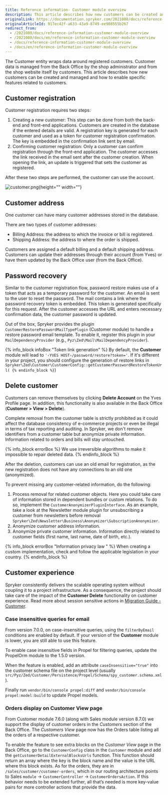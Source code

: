 ```yaml
---
title: Reference information- Customer module overview
description: This article describes how new customers can be created and managed and how to enable specific features related to customers.
originalLink: https://documentation.spryker.com/2021080/docs/reference-information-customer-module-overview
originalArticleId: 917ec42f-a633-43a9-8749-ee908555b267
redirect_from:
  - /2021080/docs/reference-information-customer-module-overview
  - /2021080/docs/en/reference-information-customer-module-overview
  - /docs/reference-information-customer-module-overview
  - /docs/en/reference-information-customer-module-overview
---
```


The Customer entity wraps data around registered customers. Customer data is managed from the Back Office by the shop administrator and from the shop website itself by customers. This article describes how new customers can be created and managed and how to enable specific features related to customers.

## Customer registration
Customer registration requires two steps:

1. Creating a new customer: This step can be done from both the back-end and front-end applications. Customers are created in the database if the entered details are valid. A registration key is generated for each customer and used as a token for customer registration confirmation. The key is embedded in the confirmation link sent by email.
2. Confirming customer registration: Only a customer can confirm registration through the front-end application. The customer accesses the link received in the email sent after the customer creation. When opening the link, an update is triggered that sets the customer as registered.

After these two steps are performed, the customer can use the account.

![customer.png](https://spryker.s3.eu-central-1.amazonaws.com/docs/Features/Customer+Relationship+Management/Customer+Groups/Customer+Module+Overview/customer.png){height="" width=""}

## Customer address

One customer can have many customer addresses stored in the database.

There are two types of customer addresses:

* Billing Address: the address to which the invoice or bill is registered.
* Shipping Address: the address to where the order is shipped.

Customers are assigned a default billing and a default shipping address. Customers can update their addresses through their account (from Yves) or have them updated by the Back Office user (from the Back Office).

## Password recovery

Similar to the customer registration flow, password restore makes use of a token that acts as a temporary password for the customer. An email is sent to the user to reset the password. The mail contains a link where the password recovery token is embedded. This token is generated specifically for this request. After the customer accesses the URL and enters necessary confirmation data, the customer password is updated.

Out of the box, Spryker provides the plugin `CustomerRestorePasswordMailTypePlugin` (Customer module) to handle a restore password email template. To enable it, register this plugin in your `MailDependencyProvider` (e.g., `Pyz\Zed\Mail\MailDependencyProvider`).

{% info_block infoBox "Token link generation" %}
By default, the **Customer** module will lead to `'‹YVES HOST›/password/restore?token='`. If it's different in your project, you should configure the generation of restore links in `Spryker\Zed\Customer\CustomerConfig::getCustomerPasswordRestoreTokenUrl(
{% endinfo_block %}`)

## Delete customer
Customers can remove themselves by clicking **Delete Account** on the Yves Profile page. In addition, this functionality is also available in the Back Office (**Customer > View > Delete**).

Complete removal from the customer table is strictly prohibited as it could affect the database consistency of e-commerce projects or even be illegal in terms of tax reporting and auditing. In Spryker, we don't remove identifiers from a customer table but anonymize private information. Information related to orders and bills will stay untouched.

{% info_block errorBox %}
We use irreversible algorithms to make it impossible to repair deleted data.
{% endinfo_block %}

After the deletion, customers can use an old email for registration, as the new registration does not have any connections to an old one (anonymized).

To prevent missing any customer-related information, do the following:

1. Process removal for related customer objects. Here you could take care of information stored in dependent bundles or custom relations. To do so, implement the `CustomerAnonymizerPluginInterface`. As an example, take a look at the Newsletter module plugin for unsubscribing a customer from newsletters before removal `Spryker\Zed\Newsletter\Business\Anonymizer\SubscriptionAnonymizer`.
2. Anonymize customer address information.
3. Anonymize private customer information. Information directly related to customer fields (first name, last name, date of birth, etc.).

{% info_block errorBox "Information privacy law " %}
When creating a custom implementation, check and follow the applicable legislation in your country.
{% endinfo_block %}

## Customer experience

Spryker consistently delivers the scalable operating system without coupling it to a project infrastructure. As a consequence, the project should take care of the impact of the **Customer Delete** functionality on customer experience. Read more about session sensitive actions in [Migration Guide - Customer](/docs/scos/dev/migration-and-integration/{{page.version}}/module-migration-guides/migration-guide-customer.html).

### Case insensitive queries for email

From version 7.0.0, on case-insensitive queries, using the `filterByEmail` conditions are enabled by default. If your version of the **Customer** module is lower, you are still able to use this feature.

To enable case insensitive fields in Propel for filtering queries, update the PropelOrm module to the 1.5.0 version.

When the feature is enabled, add an attribute `caseInsensitive="true"` into the customer schema file on the project level (usually `src/Pyz/Zed/Customer/Persistence/Propel/Schema/spy_customer.schema.xml`).

Finally run `vendor/bin/console propel:diff` and `vendor/bin/console propel:model:build` to update Propel models.

### Orders display on Customer View page

From Customer module 7.6.0 (along with Sales module version 8.7.0) we support the display of customer orders in the *Customers* section of the Back Office. The *Customers View* page now has the Orders table listing all the orders of a respective customer.

To enable the feature to see extra blocks on the *Customer View* page in the Back Office, go to the `CustomerConfig` class in the `Customer` module and add the `getCustomerDetailExternalBlocksUrls` function. This function should return an array where the key is the block name and the value is the URL where this block exists. As for the orders, they are in `/sales/customer/customer-orders`, which in our routing architecture points to Sales `module` -> `CustomerController` -> `CustomerOrdersAction`. If this behavior needs to be extended further, all that’s needed is more key-value pairs for more controller actions that provide the data.
